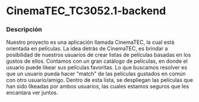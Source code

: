 # CinemaTEC_TC3052.1-backend

### Descripción
Nuestro proyecto es una aplicación llamada CinemaTEC, la cual está orientada en películas. La idea detrás de CinemaTEC, es brindar a posibilidad de nuestros usuarios de crear listas de películas basadas en los gustos de ellos. Contamos con un gran catálogo de películas, en donde el usuario puede likear sus películas favoritas. Lo que buscamos resolver es que un usuario pueda hacer "match" de las películas gustados en común con otro usuario/amigo. Dentro de esta lista, se despliegan las películas que han sido likeadas por ambos usuarios, las cuales estamos seguros que les encantara ver juntos.
